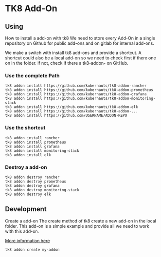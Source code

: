 # TK8 Add-On

## Using

How to install a add-on with tk8
We need to store every Add-On in a single repository on Github for public add-ons and on gitlab for internal add-ons.

We make a switch with install tk8 add-ons and provide a shortcut. A shortcut could also be a local add-on so we need to check first if there one on in the folder. if not, check if there a tk8-addon- on GitHub.

### Use the complete Path

```shell
tk8 addon install https://github.com/kubernauts/tk8-addon-rancher
tk8 addon install https://github.com/kubernauts/tk8-addon-prometheus
tk8 addon install https://github.com/kubernauts/tk8-addon-grafana
tk8 addon install https://github.com/kubernauts/tk8-addon-monitoring-stack
tk8 addon install https://github.com/kubernauts/tk8-addon-elk
tk8 addon install https://github.com/kubernauts/tk8-addon-...
tk8 addon install https://github.com/USERNAME/ADDON-REPO
```

### Use the shortcut

```shell
tk8 addon install rancher
tk8 addon install prometheus
tk8 addon install grafana
tk8 addon install monitoring-stack
tk8 addon install elk
```

### Destroy a add-on

```shell
tk8 addon destroy rancher
tk8 addon destroy prometheus
tk8 addon destroy grafana
tk8 addon destroy monitoring-stack
tk8 addon destroy elk
```

## Development

Create a add-on
The create method of tk8 create a new add-on in the local folder. This add-on is a simple example and provide all we need to work with this add-on.

[More information here](development.md)

```shell
tk8 addon create my-addon
```